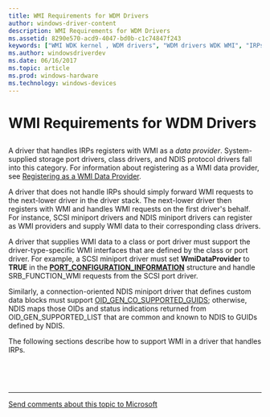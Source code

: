 ```yaml
---
title: WMI Requirements for WDM Drivers
author: windows-driver-content
description: WMI Requirements for WDM Drivers
ms.assetid: 8290e570-acd9-4047-bd0b-c1c74847f243
keywords: ["WMI WDK kernel , WDM drivers", "WDM drivers WDK WMI", "IRPs WDK WMI", "requests WDK WMI", "WMI WDK kernel , requests", "data providers WDK WMI"]
ms.author: windowsdriverdev
ms.date: 06/16/2017
ms.topic: article
ms.prod: windows-hardware
ms.technology: windows-devices
---
```


# WMI Requirements for WDM Drivers


## <a href="" id="ddk-wmi-requirements-for-wdm-drivers-kg"></a>


A driver that handles IRPs registers with WMI as a *data provider*. System-supplied storage port drivers, class drivers, and NDIS protocol drivers fall into this category. For information about registering as a WMI data provider, see [Registering as a WMI Data Provider](registering-as-a-wmi-data-provider.md).

A driver that does not handle IRPs should simply forward WMI requests to the next-lower driver in the driver stack. The next-lower driver then registers with WMI and handles WMI requests on the first driver's behalf. For instance, SCSI miniport drivers and NDIS miniport drivers can register as WMI providers and supply WMI data to their corresponding class drivers.

A driver that supplies WMI data to a class or port driver must support the driver-type-specific WMI interfaces that are defined by the class or port driver. For example, a SCSI miniport driver must set **WmiDataProvider** to **TRUE** in the [**PORT\_CONFIGURATION\_INFORMATION**](https://msdn.microsoft.com/library/windows/hardware/ff563900) structure and handle SRB\_FUNCTION\_WMI requests from the SCSI port driver.

Similarly, a connection-oriented NDIS miniport driver that defines custom data blocks must support [OID\_GEN\_CO\_SUPPORTED\_GUIDS](https://msdn.microsoft.com/library/windows/hardware/ff569566); otherwise, NDIS maps those OIDs and status indications returned from OID\_GEN\_SUPPORTED\_LIST that are common and known to NDIS to GUIDs defined by NDIS.

The following sections describe how to support WMI in a driver that handles IRPs.

 

 


--------------------
[Send comments about this topic to Microsoft](mailto:wsddocfb@microsoft.com?subject=Documentation%20feedback%20%5Bkernel\kernel%5D:%20WMI%20Requirements%20for%20WDM%20Drivers%20%20RELEASE:%20%286/14/2017%29&body=%0A%0APRIVACY%20STATEMENT%0A%0AWe%20use%20your%20feedback%20to%20improve%20the%20documentation.%20We%20don't%20use%20your%20email%20address%20for%20any%20other%20purpose,%20and%20we'll%20remove%20your%20email%20address%20from%20our%20system%20after%20the%20issue%20that%20you're%20reporting%20is%20fixed.%20While%20we're%20working%20to%20fix%20this%20issue,%20we%20might%20send%20you%20an%20email%20message%20to%20ask%20for%20more%20info.%20Later,%20we%20might%20also%20send%20you%20an%20email%20message%20to%20let%20you%20know%20that%20we've%20addressed%20your%20feedback.%0A%0AFor%20more%20info%20about%20Microsoft's%20privacy%20policy,%20see%20http://privacy.microsoft.com/default.aspx. "Send comments about this topic to Microsoft")


